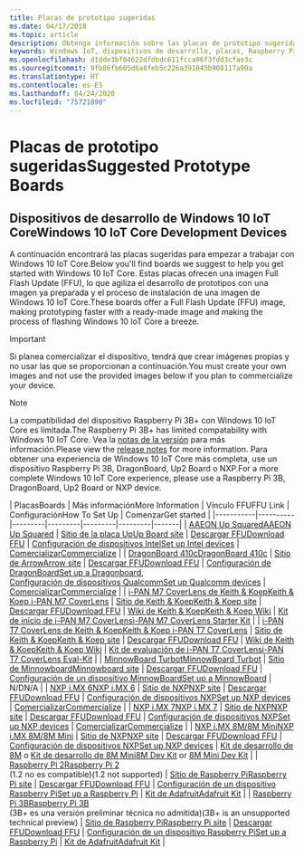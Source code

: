 ```yaml
---
title: Placas de prototipo sugeridas
ms.date: 04/17/2018
ms.topic: article
description: Obtenga información sobre las placas de prototipo sugeridas para Windows 10 IoT.
keywords: Windows IoT, dispositivos de desarrollo, placas, Raspberry Pi 2, Raspberry Pi 3, Minnowboard Max, Dragonboard
ms.openlocfilehash: d1dde3bf04622dfdbdc611fcca96f3fdd3cfae3c
ms.sourcegitcommit: 9fb86fb605d6a8feb5c226a391045b908117a90a
ms.translationtype: HT
ms.contentlocale: es-ES
ms.lasthandoff: 04/24/2020
ms.locfileid: "75721890"
---
```

# <a name="suggested-prototype-boards"></a><span data-ttu-id="eb32f-104">Placas de prototipo sugeridas</span><span class="sxs-lookup"><span data-stu-id="eb32f-104">Suggested Prototype Boards</span></span>

## <a name="windows-10-iot-core-development-devices"></a><span data-ttu-id="eb32f-105">Dispositivos de desarrollo de Windows 10 IoT Core</span><span class="sxs-lookup"><span data-stu-id="eb32f-105">Windows 10 IoT Core Development Devices</span></span>
<span data-ttu-id="eb32f-106">A continuación encontrará las placas sugeridas para empezar a trabajar con Windows 10 IoT Core.</span><span class="sxs-lookup"><span data-stu-id="eb32f-106">Below you'll find boards we suggest to help you get started with Windows 10 IoT Core.</span></span> <span data-ttu-id="eb32f-107">Estas placas ofrecen una imagen Full Flash Update (FFU), lo que agiliza el desarrollo de prototipos con una imagen ya preparada y el proceso de instalación de una imagen de Windows 10 IoT Core.</span><span class="sxs-lookup"><span data-stu-id="eb32f-107">These boards offer a Full Flash Update (FFU) image, making prototyping faster with a ready-made image and making the process of flashing Windows 10 IoT Core a breeze.</span></span>

> [!IMPORTANT]
> <span data-ttu-id="eb32f-108">Si planea comercializar el dispositivo, tendrá que crear imágenes propias y no usar las que se proporcionan a continuación.</span><span class="sxs-lookup"><span data-stu-id="eb32f-108">You must create your own images and not use the provided images below if you plan to commercialize your device.</span></span>

> [!NOTE]
> <span data-ttu-id="eb32f-109">La compatibilidad del dispositivo Raspberry Pi 3B+ con Windows 10 IoT Core es limitada.</span><span class="sxs-lookup"><span data-stu-id="eb32f-109">The Raspberry Pi 3B+ has limited compatability with Windows 10 IoT Core.</span></span> <span data-ttu-id="eb32f-110">Vea la [notas de la versión](https://docs.microsoft.com/windows/iot-core/release-notes/insider/rpi3bp) para más información.</span><span class="sxs-lookup"><span data-stu-id="eb32f-110">Please view the [release notes](https://docs.microsoft.com/windows/iot-core/release-notes/insider/rpi3bp) for more information.</span></span> <span data-ttu-id="eb32f-111">Para obtener una experiencia de Windows 10 IoT Core más completa, use un dispositivo Raspberry Pi 3B, DragonBoard, Up2 Board o NXP.</span><span class="sxs-lookup"><span data-stu-id="eb32f-111">For a more complete Windows 10 IoT Core experience, please use a Raspberry Pi 3B, DragonBoard, Up2 Board or NXP device.</span></span> 


| <span data-ttu-id="eb32f-112">Placas</span><span class="sxs-lookup"><span data-stu-id="eb32f-112">Boards</span></span> | <span data-ttu-id="eb32f-113">Más información</span><span class="sxs-lookup"><span data-stu-id="eb32f-113">More Information</span></span> | <span data-ttu-id="eb32f-114">Vínculo FFU</span><span class="sxs-lookup"><span data-stu-id="eb32f-114">FFU Link</span></span> | <span data-ttu-id="eb32f-115">Configuración</span><span class="sxs-lookup"><span data-stu-id="eb32f-115">How To Set Up</span></span> | <span data-ttu-id="eb32f-116">Comenzar</span><span class="sxs-lookup"><span data-stu-id="eb32f-116">Get started</span></span> |
|-----------|----------|---------|---------|---------|---------|-------|
| [<span data-ttu-id="eb32f-117">AAEON Up Squared</span><span class="sxs-lookup"><span data-stu-id="eb32f-117">AAEON Up Squared</span></span>](https://up-board.org/upsquared/specifications/) | [<span data-ttu-id="eb32f-118">Sitio de la placa Up</span><span class="sxs-lookup"><span data-stu-id="eb32f-118">Up Board site</span></span>](https://up-shop.org/28-up-squared) | [<span data-ttu-id="eb32f-119">Descargar FFU</span><span class="sxs-lookup"><span data-stu-id="eb32f-119">Download FFU</span></span>](https://downloads.up-community.org/?post_type=wpdmpro&p=204&preview=true) | [<span data-ttu-id="eb32f-120">Configuración de dispositivos Intel</span><span class="sxs-lookup"><span data-stu-id="eb32f-120">Set up Intel devices</span></span>](https://docs.microsoft.com/windows/iot-core/tutorials/intel) | [<span data-ttu-id="eb32f-121">Comercializar</span><span class="sxs-lookup"><span data-stu-id="eb32f-121">Commercialize</span></span>](https://up-shop.org/home/270-up-squared.html) | 
| [<span data-ttu-id="eb32f-122">DragonBoard 410c</span><span class="sxs-lookup"><span data-stu-id="eb32f-122">DragonBoard 410c</span></span>](https://developer.qualcomm.com/hardware/dragonboard-410c) | [<span data-ttu-id="eb32f-123">Sitio de Arrow</span><span class="sxs-lookup"><span data-stu-id="eb32f-123">Arrow site</span></span>](https://www.arrow.com/en/products/dragonboard410c/arrow-development-tools) | [<span data-ttu-id="eb32f-124">Descargar FFU</span><span class="sxs-lookup"><span data-stu-id="eb32f-124">Download FFU</span></span>](https://www.microsoft.com/software-download/windows10IoTCore#!) | <span data-ttu-id="eb32f-125">[Configuración de DragonBoard](https://docs.microsoft.com/windows/iot-core/tutorials/dragonboard)</span><span class="sxs-lookup"><span data-stu-id="eb32f-125">[Set up a Dragonboard](https://docs.microsoft.com/windows/iot-core/tutorials/dragonboard),</span></span><br>[<span data-ttu-id="eb32f-126">Configuración de dispositivos Qualcomm</span><span class="sxs-lookup"><span data-stu-id="eb32f-126">Set up Qualcomm devices</span></span>](https://docs.microsoft.com/windows/iot-core/tutorials/qualcomm) | [<span data-ttu-id="eb32f-127">Comercializar</span><span class="sxs-lookup"><span data-stu-id="eb32f-127">Commercialize</span></span>](https://www.arrow.com/en/products/dragonboard410c/arrow-development-tools) | 
| [<span data-ttu-id="eb32f-128">i-PAN M7 CoverLens de Keith & Koep</span><span class="sxs-lookup"><span data-stu-id="eb32f-128">Keith & Koep i-PAN M7 CoverLens</span></span>](https://keith-koep.com/de/produkte/produkte-hmi/i-pan-m7-coverlens-arm-touch-panel-pc-eigenschaften/) | [<span data-ttu-id="eb32f-129">Sitio de Keith & Koep</span><span class="sxs-lookup"><span data-stu-id="eb32f-129">Keith & Koep site</span></span>](https://keith-koep.com/de/produkte/produkte-hmi/i-pan-m7-coverlens-arm-touch-panel-computer-technische-daten/) | [<span data-ttu-id="eb32f-130">Descargar FFU</span><span class="sxs-lookup"><span data-stu-id="eb32f-130">Download FFU</span></span>](https://support.keith-koep.com/service/doku.php/service/winiot/images) | [<span data-ttu-id="eb32f-131">Wiki de Keith & Koep</span><span class="sxs-lookup"><span data-stu-id="eb32f-131">Keith & Koep Wiki</span></span>](https://support.keith-koep.com/service/doku.php/service/hardware/panel/ipanm7) | [<span data-ttu-id="eb32f-132">Kit de inicio de i-PAN M7 CoverLens</span><span class="sxs-lookup"><span data-stu-id="eb32f-132">i-PAN M7 CoverLens Starter Kit</span></span>](https://keith-koep.com/de/produkte/produkte-eval-kits/i-pan-m7-coverlens-starter-kit-technische-daten/) | 
| [<span data-ttu-id="eb32f-133">i-PAN T7 CoverLens de Keith & Koep</span><span class="sxs-lookup"><span data-stu-id="eb32f-133">Keith & Koep i-PAN T7 CoverLens</span></span>](https://keith-koep.com/de/produkte/produkte-hmi/i-pan-t7-coverlens-arm-touch-panel-pc-eigenschaften/) | [<span data-ttu-id="eb32f-134">Sitio de Keith & Koep</span><span class="sxs-lookup"><span data-stu-id="eb32f-134">Keith & Koep site</span></span>](https://keith-koep.com/de/produkte/produkte-hmi/i-pan-t7-coverlens-arm-touch-panel-computer-technische-daten/) | [<span data-ttu-id="eb32f-135">Descargar FFU</span><span class="sxs-lookup"><span data-stu-id="eb32f-135">Download FFU</span></span>](https://support.keith-koep.com/service/doku.php/service/winiot/images) | [<span data-ttu-id="eb32f-136">Wiki de Keith & Koep</span><span class="sxs-lookup"><span data-stu-id="eb32f-136">Keith & Koep Wiki</span></span>](https://support.keith-koep.com/service/doku.php/service/hardware/panel/ipant7) | [<span data-ttu-id="eb32f-137">Kit de evaluación de i-PAN T7 CoverLens</span><span class="sxs-lookup"><span data-stu-id="eb32f-137">i-PAN T7 CoverLens Eval-Kit</span></span>](https://keith-koep.com/de/produkte/produkte-eval-kits/i-pan-t7-coverlens-eval-kit-technische-daten/) | 
| [<span data-ttu-id="eb32f-138">MinnowBoard Turbot</span><span class="sxs-lookup"><span data-stu-id="eb32f-138">MinnowBoard Turbot</span></span>](https://minnowboard.org) | [<span data-ttu-id="eb32f-139">Sitio de Minnowboard</span><span class="sxs-lookup"><span data-stu-id="eb32f-139">Minnowboard site</span></span>](https://minnowboard.org/get-a-board) | [<span data-ttu-id="eb32f-140">Descargar FFU</span><span class="sxs-lookup"><span data-stu-id="eb32f-140">Download FFU</span></span>](https://www.microsoft.com/software-download/windows10IoTCore#!) | [<span data-ttu-id="eb32f-141">Configuración de un dispositivo MinnowBoard</span><span class="sxs-lookup"><span data-stu-id="eb32f-141">Set up a MinnowBoard</span></span>](https://docs.microsoft.com/windows/iot-core/tutorials/minnowboard) | <span data-ttu-id="eb32f-142">N/D</span><span class="sxs-lookup"><span data-stu-id="eb32f-142">N/A</span></span> |
| [<span data-ttu-id="eb32f-143">NXP i.MX 6</span><span class="sxs-lookup"><span data-stu-id="eb32f-143">NXP i.MX 6</span></span>](https://www.nxp.com/products/processors-and-microcontrollers/arm-based-processors-and-mcus/i.mx-applications-processors/i.mx-6-processors:IMX6X_SERIES) | [<span data-ttu-id="eb32f-144">Sitio de NXP</span><span class="sxs-lookup"><span data-stu-id="eb32f-144">NXP site</span></span>](https://www.nxp.com/products/processors-and-microcontrollers/arm-based-processors-and-mcus/i.mx-applications-processors/i.mx-6-processors:IMX6X_SERIES) | [<span data-ttu-id="eb32f-145">Descargar FFU</span><span class="sxs-lookup"><span data-stu-id="eb32f-145">Download FFU</span></span>](https://github.com/ms-iot/imx-iotcore) | [<span data-ttu-id="eb32f-146">Configuración de dispositivos NXP</span><span class="sxs-lookup"><span data-stu-id="eb32f-146">Set up NXP devices</span></span>](https://docs.microsoft.com/windows/iot-core/tutorials/nxp) | [<span data-ttu-id="eb32f-147">Comercializar</span><span class="sxs-lookup"><span data-stu-id="eb32f-147">Commercialize</span></span>](https://www.solid-run.com/nxp-family/hummingboard/imx6-win-10-iot-core/) | 
| [<span data-ttu-id="eb32f-148">NXP i.MX 7</span><span class="sxs-lookup"><span data-stu-id="eb32f-148">NXP i.MX 7</span></span>](https://www.nxp.com/products/processors-and-microcontrollers/arm-based-processors-and-mcus/i.mx-applications-processors/i.mx-7-processors:IMX7-SERIES) | [<span data-ttu-id="eb32f-149">Sitio de NXP</span><span class="sxs-lookup"><span data-stu-id="eb32f-149">NXP site</span></span>](https://www.nxp.com/products/processors-and-microcontrollers/arm-based-processors-and-mcus/i.mx-applications-processors/i.mx-7-processors:IMX7-SERIES) | [<span data-ttu-id="eb32f-150">Descargar FFU</span><span class="sxs-lookup"><span data-stu-id="eb32f-150">Download FFU</span></span>](https://github.com/ms-iot/imx-iotcore) | [<span data-ttu-id="eb32f-151">Configuración de dispositivos NXP</span><span class="sxs-lookup"><span data-stu-id="eb32f-151">Set up NXP devices</span></span>](https://docs.microsoft.com/windows/iot-core/tutorials/nxp) | [<span data-ttu-id="eb32f-152">Comercializar</span><span class="sxs-lookup"><span data-stu-id="eb32f-152">Commercialize</span></span>](https://www.compulab.com/products/iot-gateways/iot-gate-imx7-nxp-i-mx-7-internet-of-things-gateway/) | 
| [<span data-ttu-id="eb32f-153">NXP i.MX 8M/8M Mini</span><span class="sxs-lookup"><span data-stu-id="eb32f-153">NXP i.MX 8M/8M Mini</span></span>](https://www.nxp.com/products/processors-and-microcontrollers/arm-based-processors-and-mcus/i.mx-applications-processors/i.mx-8-processors:IMX8-SERIES) | [<span data-ttu-id="eb32f-154">Sitio de NXP</span><span class="sxs-lookup"><span data-stu-id="eb32f-154">NXP site</span></span>](https://www.nxp.com/products/processors-and-microcontrollers/arm-based-processors-and-mcus/i.mx-applications-processors/i.mx-8-processors:IMX8-SERIES) | [<span data-ttu-id="eb32f-155">Descargar FFU</span><span class="sxs-lookup"><span data-stu-id="eb32f-155">Download FFU</span></span>](https://github.com/ms-iot/imx-iotcore) | [<span data-ttu-id="eb32f-156">Configuración de dispositivos NXP</span><span class="sxs-lookup"><span data-stu-id="eb32f-156">Set up NXP devices</span></span>](https://docs.microsoft.com/windows/iot-core/tutorials/nxp) | <span data-ttu-id="eb32f-157">[Kit de desarrollo de 8M](https://www.nxp.com/support/developer-resources/software-development-tools/i.mx-developer-resources/evaluation-kit-for-the-i.mx-8m-applications-processor:MCIMX8M-EVK) o [Kit de desarrollo de 8M Mini](https://www.nxp.com/support/developer-resources/software-development-tools/i.mx-developer-resources/evaluation-kit-for-the-i.mx-8m-mini-applications-processor:8MMINILPD4-EVK)</span><span class="sxs-lookup"><span data-stu-id="eb32f-157">[8M Dev Kit](https://www.nxp.com/support/developer-resources/software-development-tools/i.mx-developer-resources/evaluation-kit-for-the-i.mx-8m-applications-processor:MCIMX8M-EVK) or [8M Mini Dev Kit](https://www.nxp.com/support/developer-resources/software-development-tools/i.mx-developer-resources/evaluation-kit-for-the-i.mx-8m-mini-applications-processor:8MMINILPD4-EVK)</span></span> |
| [<span data-ttu-id="eb32f-158">Raspberry Pi 2</span><span class="sxs-lookup"><span data-stu-id="eb32f-158">Raspberry Pi 2</span></span>](https://www.raspberrypi.org/products/raspberry-pi-2-model-b/)<br> <span data-ttu-id="eb32f-159">(1.2 no es compatible)</span><span class="sxs-lookup"><span data-stu-id="eb32f-159">(1.2 not supported)</span></span> | [<span data-ttu-id="eb32f-160">Sitio de Raspberry Pi</span><span class="sxs-lookup"><span data-stu-id="eb32f-160">Raspberry Pi site</span></span>](https://www.raspberrypi.org/products/raspberry-pi-2-model-b/) | [<span data-ttu-id="eb32f-161">Descargar FFU</span><span class="sxs-lookup"><span data-stu-id="eb32f-161">Download FFU</span></span>](https://www.microsoft.com/software-download/windows10IoTCore#!) | [<span data-ttu-id="eb32f-162">Configuración de un dispositivo Raspberry Pi</span><span class="sxs-lookup"><span data-stu-id="eb32f-162">Set up a Raspberry Pi</span></span>](https://docs.microsoft.com/windows/iot-core/tutorials/rpi) | [<span data-ttu-id="eb32f-163">Kit de Adafruit</span><span class="sxs-lookup"><span data-stu-id="eb32f-163">Adafruit Kit</span></span>](https://docs.microsoft.com/windows/iot-core/tutorials/adafruitkit) | 
| [<span data-ttu-id="eb32f-164">Raspberry Pi 3B</span><span class="sxs-lookup"><span data-stu-id="eb32f-164">Raspberry Pi 3B</span></span>](https://www.raspberrypi.org/products/raspberry-pi-3-model-b/)<br> <span data-ttu-id="eb32f-165">(3B+ es una versión preliminar técnica no admitida)</span><span class="sxs-lookup"><span data-stu-id="eb32f-165">(3B+ is an unsupported technical preview)</span></span> | [<span data-ttu-id="eb32f-166">Sitio de Raspberry Pi</span><span class="sxs-lookup"><span data-stu-id="eb32f-166">Raspberry Pi site</span></span>](https://www.raspberrypi.org/products/raspberry-pi-3-model-b/) | [<span data-ttu-id="eb32f-167">Descargar FFU</span><span class="sxs-lookup"><span data-stu-id="eb32f-167">Download FFU</span></span>](https://www.microsoft.com/software-download/windows10IoTCore#!) | [<span data-ttu-id="eb32f-168">Configuración de un dispositivo Raspberry Pi</span><span class="sxs-lookup"><span data-stu-id="eb32f-168">Set up a Raspberry Pi</span></span>](https://docs.microsoft.com/windows/iot-core/tutorials/rpi) | [<span data-ttu-id="eb32f-169">Kit de Adafruit</span><span class="sxs-lookup"><span data-stu-id="eb32f-169">Adafruit Kit</span></span>](https://docs.microsoft.com/windows/iot-core/tutorials/adafruitkit) |
